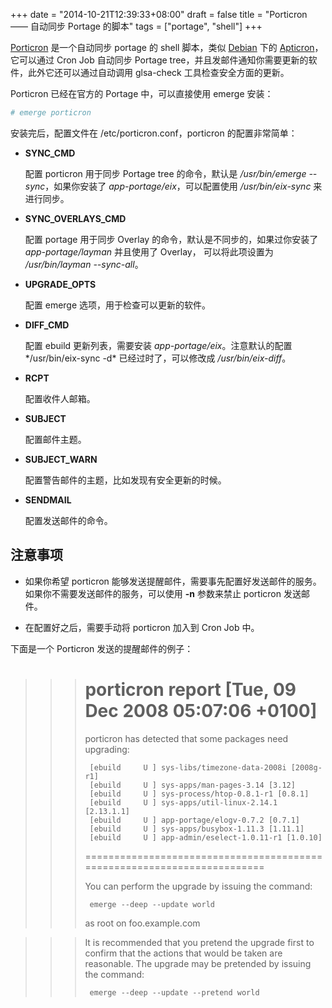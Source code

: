 +++
date = "2014-10-21T12:39:33+08:00"
draft = false
title = "Porticron —— 自动同步 Portage 的脚本"
tags = ["portage", "shell"]
+++

[Porticron](https://github.com/hollow/porticron) 是一个自动同步 portage 的 shell 脚本，类似 [Debian](https://www.debian.org/) 下的 [Apticron](http://terminal28.com/apticron-automatic-email-notification-when-updates-available-debian/)，它可以通过 Cron Job 自动同步 Portage tree，并且发邮件通知你需要更新的软件，此外它还可以通过自动调用 glsa-check 工具检查安全方面的更新。 
<!--more-->
Porticron 已经在官方的 Portage 中，可以直接使用 emerge 安装：

``` bash
# emerge porticron
```

安装完后，配置文件在 /etc/porticron.conf，porticron 的配置非常简单：

 - **SYNC_CMD**
 
    配置 porticron 用于同步 Portage tree 的命令，默认是 */usr/bin/emerge --sync*，如果你安装了 *app-portage/eix*，可以配置使用 */usr/bin/eix-sync* 来进行同步。
 
 - **SYNC_OVERLAYS_CMD**
 
    配置 portage 用于同步 Overlay 的命令，默认是不同步的，如果过你安装了 *app-portage/layman* 并且使用了 Overlay， 可以将此项设置为 */usr/bin/layman --sync-all*。
    
 - **UPGRADE_OPTS**
 
    配置 emerge 选项，用于检查可以更新的软件。
    
 - **DIFF_CMD**
 
    配置 ebuild 更新列表，需要安装 *app-portage/eix*。注意默认的配置*/usr/bin/eix-sync -d* 已经过时了，可以修改成 */usr/bin/eix-diff*。
    
 - **RCPT**
 
    配置收件人邮箱。
    
 - **SUBJECT**
 
    配置邮件主题。
    
 - **SUBJECT_WARN**
 
    配置警告邮件的主题，比如发现有安全更新的时候。
    
 - **SENDMAIL**
 
    配置发送邮件的命令。

## 注意事项

 - 如果你希望 porticron 能够发送提醒邮件，需要事先配置好发送邮件的服务。如果你不需要发送邮件的服务，可以使用 **-n** 参数来禁止 porticron 发送邮件。  
 
 - 在配置好之后，需要手动将 porticron 加入到 Cron Job 中。
   
下面是一个 Porticron 发送的提醒邮件的例子：

>>>  porticron report [Tue, 09 Dec 2008 05:07:06 +0100]
>>>  ========================================================================
>>>
>>>  porticron has detected that some packages need upgrading:
>>>
>>>      [ebuild     U ] sys-libs/timezone-data-2008i [2008g-r1]
>>>      [ebuild     U ] sys-apps/man-pages-3.14 [3.12]
>>>      [ebuild     U ] sys-process/htop-0.8.1-r1 [0.8.1]
>>>      [ebuild     U ] sys-apps/util-linux-2.14.1 [2.13.1.1]
>>>      [ebuild     U ] app-portage/elogv-0.7.2 [0.7.1]
>>>      [ebuild     U ] sys-apps/busybox-1.11.3 [1.11.1]
>>>      [ebuild     U ] app-admin/eselect-1.0.11-r1 [1.0.10]
>>>
>>>  ========================================================================
>>>
>>>  You can perform the upgrade by issuing the command:
>>>
>>>      emerge --deep --update world
>>>
>>>  as root on foo.example.com

>>>  It is recommended that you pretend the upgrade first to confirm that
>>>  the actions that would be taken are reasonable. The upgrade may be
>>>  pretended by issuing the command:
>>>
>>>      emerge --deep --update --pretend world
